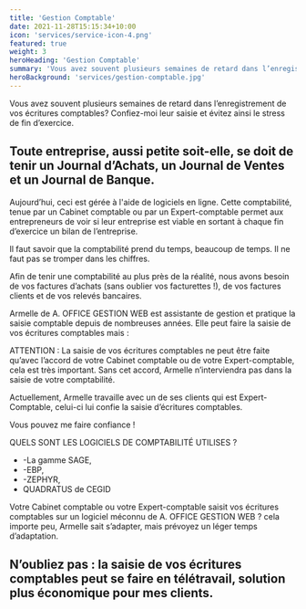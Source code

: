 ```yaml
---
title: 'Gestion Comptable'
date: 2021-11-28T15:15:34+10:00
icon: 'services/service-icon-4.png'
featured: true
weight: 3
heroHeading: 'Gestion Comptable'
summary: 'Vous avez souvent plusieurs semaines de retard dans l’enregistrement de vos écritures comptables? Confiez-moi leur saisie et évitez ainsi le stress de fin d’exercice.'
heroBackground: 'services/gestion-comptable.jpg'
---
```


Vous avez souvent plusieurs semaines de retard dans l’enregistrement de vos écritures comptables? Confiez-moi leur saisie et évitez ainsi le stress de fin d’exercice.


## Toute entreprise, aussi petite soit-elle, se doit de tenir un Journal d’Achats, un Journal de Ventes et un Journal de Banque.

Aujourd’hui, ceci est gérée à l'aide de logiciels en ligne. Cette comptabilité, tenue par un Cabinet comptable ou par un Expert-comptable permet aux entrepreneurs de voir si leur entreprise est viable en sortant à chaque fin d’exercice un bilan de l’entreprise.

Il faut savoir que la comptabilité prend du temps, beaucoup de temps. Il ne faut pas se tromper dans les chiffres.

Afin de tenir une comptabilité au plus près de la réalité, nous avons besoin de vos factures d’achats (sans oublier vos facturettes !), de vos factures clients et de vos relevés bancaires.

Armelle de A. OFFICE GESTION WEB est assistante de gestion et pratique la saisie comptable depuis de nombreuses années. Elle peut faire la saisie de vos écritures comptables mais :

ATTENTION : La saisie de vos écritures comptables ne peut être faite qu’avec l’accord de votre Cabinet comptable ou de votre Expert-comptable, cela est très important. Sans cet accord, Armelle n’interviendra pas dans la saisie de votre comptabilité.

Actuellement, Armelle travaille avec un de ses clients qui est Expert-Comptable, celui-ci lui confie la saisie d’écritures comptables.

Vous pouvez me faire confiance !


QUELS SONT LES LOGICIELS DE COMPTABILITÉ UTILISES ?

- -La gamme SAGE,
- -EBP,
- -ZEPHYR,
- QUADRATUS de CEGID

Votre Cabinet comptable ou votre Expert-comptable saisit vos écritures comptables sur un logiciel méconnu de A. OFFICE GESTION WEB ? cela importe peu, Armelle sait s’adapter, mais prévoyez un léger temps d’adaptation.

## N’oubliez pas : la saisie de vos écritures comptables peut se faire en télétravail, solution plus économique pour mes clients.

